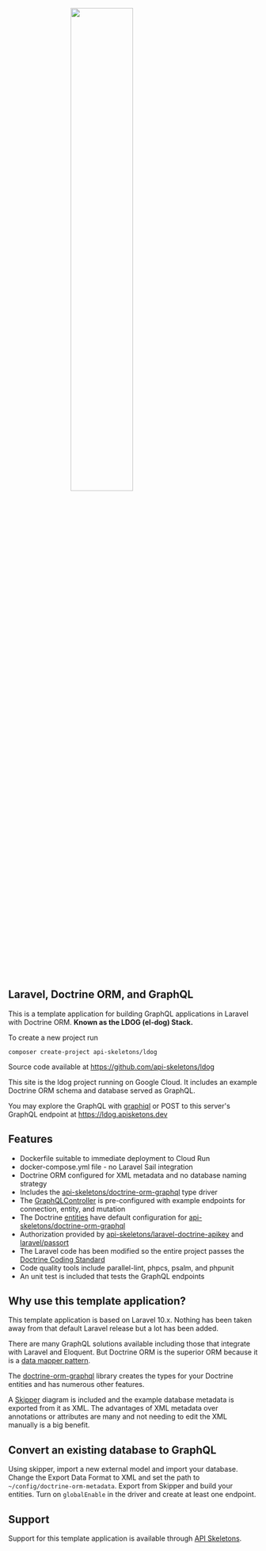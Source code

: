 <img src="https://ldog.apiskeletons.dev/logo.svg" style="
    width: 50%; 
    display: block;
    margin-left: auto; 
    margin-right: auto;
">


## Laravel, Doctrine ORM, and GraphQL

This is a template application for building GraphQL applications in
Laravel with Doctrine ORM.  **Known as the LDOG (el-dog) Stack.**

To create a new project run
```
composer create-project api-skeletons/ldog
```

Source code available at https://github.com/api-skeletons/ldog

This site is the ldog project running on Google Cloud.  It includes an example
Doctrine ORM schema and database served as GraphQL.

You may explore the GraphQL with [graphiql](https://ldog.apiskeletons.dev/graphiql)
or POST to this server's GraphQL endpoint at https://ldog.apisketons.dev


## Features

* Dockerfile suitable to immediate deployment to Cloud Run
* docker-compose.yml file - no Laravel Sail integration
* Doctrine ORM configured for XML metadata and no database naming strategy
* Includes the [api-skeletons/doctrine-orm-graphql](https://github.com/api-skeletons/doctrine-orm-graphql)
  type driver
* The [GraphQLController](https://github.com/API-Skeletons/ldog/blob/main/app/Http/Controllers/GraphQLController.php)
  is pre-configured with example endpoints for connection, entity, and mutation
* The Doctrine [entities](https://github.com/API-Skeletons/ldog/blob/main/app/Doctrine/ORM/Entity/Artist.php)
  have default configuration for [api-skeletons/doctrine-orm-graphql](https://github.com/API-Skeletons/doctrine-orm-graphql)
* Authorization provided by [api-skeletons/laravel-doctrine-apikey](https://github.com/API-Skeletons/laravel-doctrine-apikey)
  and [laravel/passort](https://laravel.com/docs/10.x/passport)
* The Laravel code has been modified so the entire project passes the
  [Doctrine Coding Standard](https://www.doctrine-project.org/projects/doctrine-coding-standard/en/11.0/reference/index.html)
* Code quality tools include parallel-lint, phpcs, psalm, and phpunit
* An unit test is included that tests the GraphQL endpoints


## Why use this template application?

This template application is based on Laravel 10.x.  Nothing has been taken away from that
default Laravel release but a lot has been added.

There are many GraphQL solutions available including those that integrate with Laravel
and Eloquent.  But Doctrine ORM is the superior ORM because it is a
[data mapper pattern](https://www.thoughtfulcode.com/orm-active-record-vs-data-mapper/).

The [doctrine-orm-graphql](https://github.com/api-skeletons/doctrine-orm-graphql) library
creates the types for your Doctrine entities and has numerous other features.

A [Skipper](https://skipper18.com) diagram is included and the example database metadata
is exported from it as XML.  The advantages of XML metadata over annotations or attributes
are many and not needing to edit the XML manually is a big benefit.


## Convert an existing database to GraphQL

Using skipper, import a new external model and import your database.  Change the
Export Data Format to XML and set the path to `~/config/doctrine-orm-metadata`.
Export from Skipper and build your entities.  Turn on `globalEnable` in the driver
and create at least one endpoint.


## Support

Support for this template application is available through
[API Skeletons](mailto:contact@apiskeletons.com).
